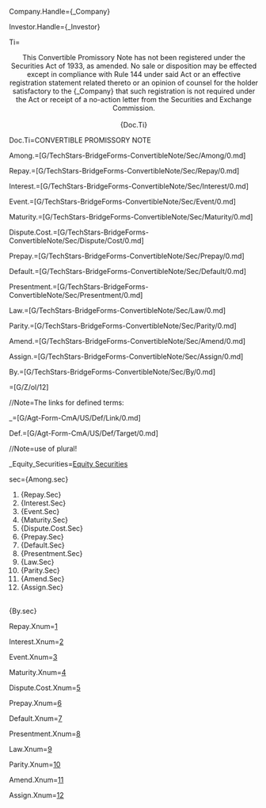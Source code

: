 Company.Handle={_Company}

Investor.Handle={_Investor}

Ti=<center><span class=warning>This Convertible Promissory Note has not been registered under the Securities Act of 1933, as amended.  No sale or disposition may be effected except in compliance with Rule 144 under said Act or an effective registration statement related thereto or an opinion of counsel for the holder satisfactory to the {_Company} that such registration is not required under the Act or receipt of a no-action letter from the Securities and Exchange Commission.</span><br><br>{Doc.Ti}</center>

Doc.Ti=CONVERTIBLE PROMISSORY NOTE

Among.=[G/TechStars-BridgeForms-ConvertibleNote/Sec/Among/0.md]

Repay.=[G/TechStars-BridgeForms-ConvertibleNote/Sec/Repay/0.md]

Interest.=[G/TechStars-BridgeForms-ConvertibleNote/Sec/Interest/0.md]

Event.=[G/TechStars-BridgeForms-ConvertibleNote/Sec/Event/0.md]

Maturity.=[G/TechStars-BridgeForms-ConvertibleNote/Sec/Maturity/0.md]

Dispute.Cost.=[G/TechStars-BridgeForms-ConvertibleNote/Sec/Dispute/Cost/0.md]

Prepay.=[G/TechStars-BridgeForms-ConvertibleNote/Sec/Prepay/0.md]

Default.=[G/TechStars-BridgeForms-ConvertibleNote/Sec/Default/0.md]

Presentment.=[G/TechStars-BridgeForms-ConvertibleNote/Sec/Presentment/0.md]

Law.=[G/TechStars-BridgeForms-ConvertibleNote/Sec/Law/0.md]

Parity.=[G/TechStars-BridgeForms-ConvertibleNote/Sec/Parity/0.md]

Amend.=[G/TechStars-BridgeForms-ConvertibleNote/Sec/Amend/0.md]

Assign.=[G/TechStars-BridgeForms-ConvertibleNote/Sec/Assign/0.md]

By.=[G/TechStars-BridgeForms-ConvertibleNote/Sec/By/0.md]

=[G/Z/ol/12]

//Note=The links for defined terms:

_=[G/Agt-Form-CmA/US/Def/Link/0.md]

Def.=[G/Agt-Form-CmA/US/Def/Target/0.md]

//Note=use of plural!

_Equity_Securities=<a href="#Def.Equity_Securities.sec" class="definedterm">Equity Securities</a>

sec={Among.sec}<ol><li>{Repay.Sec}<li>{Interest.Sec}<li>{Event.Sec}<li>{Maturity.Sec}<li>{Dispute.Cost.Sec}<li>{Prepay.Sec}<li>{Default.Sec}<li>{Presentment.Sec}<li>{Law.Sec}<li>{Parity.Sec}<li>{Amend.Sec}<li>{Assign.Sec}</ol><br>{By.sec}

Repay.Xnum=<a href="#Repay.sec">1</a>

Interest.Xnum=<a href="#Interest.sec">2</a>

Event.Xnum=<a href="#Event.sec">3</a>

Maturity.Xnum=<a href="#Maturity.sec">4</a>

Dispute.Cost.Xnum=<a href="#Dispute.Cost.sec">5</a>

Prepay.Xnum=<a href="#Prepay.sec">6</a>

Default.Xnum=<a href="#Default.sec">7</a>

Presentment.Xnum=<a href="#Presentment.sec">8</a>

Law.Xnum=<a href="#Law.sec">9</a>

Parity.Xnum=<a href="#Parity.sec">10</a>

Amend.Xnum=<a href="#Amend.sec">11</a>

Assign.Xnum=<a href="#Assign.sec">12</a>